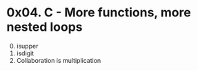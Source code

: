 # 0x04. C - More functions, more nested loops
0. isupper
1. isdigit
2. Collaboration is multiplication

